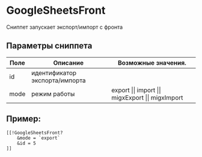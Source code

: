 # GoogleSheetsFront

Сниппет запускает экспорт/импорт с фронта

## Параметры сниппета

| Поле | Описание                       | Возможные значения.                                |
|------|--------------------------------|----------------------------------------------------|
| id   | идентификатор экспорта/импорта |                                                    |
| mode | режим работы                   | export \|\| import \|\| migxExport \|\| migxImport |

## Пример:

```modx
[[!GoogleSheetsFront?
    &mode = `export`
    &id = 5
]]
```
